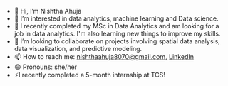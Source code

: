 - 👋 Hi, I’m Nishtha Ahuja
- 👀 I’m interested in data analytics, machine learning and Data science.
- 🌱 I recently completed my MSc in Data Analytics and am looking for a job in data analytics. I'm also learning new things to improve my skills.
- 💞️ I’m looking to collaborate on projects involving spatial data analysis, data visualization, and predictive modeling.
- 📫 How to reach me: nishthaahuja8070@gmail.com, [LinkedIn](https://www.linkedin.com/in/nishtha-ahuja-na31102000)
- 😄 Pronouns: she/her
- ⚡I recently completed a 5-month internship at TCS!

<!---
Nishthahuja/Nishthahuja is a ✨ special ✨ repository because its `README.md` (this file) appears on your GitHub profile.
You can click the Preview link to take a look at your changes.
--->

